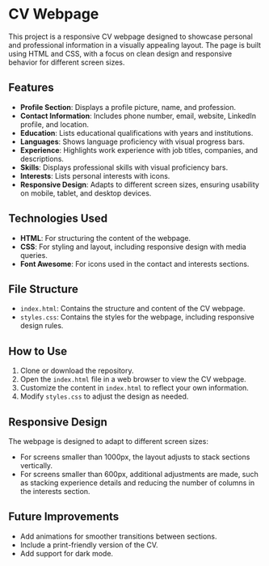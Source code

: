 # CV Webpage

This project is a responsive CV webpage designed to showcase personal and professional information in a visually appealing layout. The page is built using HTML and CSS, with a focus on clean design and responsive behavior for different screen sizes.

## Features

- **Profile Section**: Displays a profile picture, name, and profession.
- **Contact Information**: Includes phone number, email, website, LinkedIn profile, and location.
- **Education**: Lists educational qualifications with years and institutions.
- **Languages**: Shows language proficiency with visual progress bars.
- **Experience**: Highlights work experience with job titles, companies, and descriptions.
- **Skills**: Displays professional skills with visual proficiency bars.
- **Interests**: Lists personal interests with icons.
- **Responsive Design**: Adapts to different screen sizes, ensuring usability on mobile, tablet, and desktop devices.

## Technologies Used

- **HTML**: For structuring the content of the webpage.
- **CSS**: For styling and layout, including responsive design with media queries.
- **Font Awesome**: For icons used in the contact and interests sections.

## File Structure

- `index.html`: Contains the structure and content of the CV webpage.
- `styles.css`: Contains the styles for the webpage, including responsive design rules.

## How to Use

1. Clone or download the repository.
2. Open the `index.html` file in a web browser to view the CV webpage.
3. Customize the content in `index.html` to reflect your own information.
4. Modify `styles.css` to adjust the design as needed.

## Responsive Design

The webpage is designed to adapt to different screen sizes:
- For screens smaller than 1000px, the layout adjusts to stack sections vertically.
- For screens smaller than 600px, additional adjustments are made, such as stacking experience details and reducing the number of columns in the interests section.

## Future Improvements

- Add animations for smoother transitions between sections.
- Include a print-friendly version of the CV.
- Add support for dark mode.

